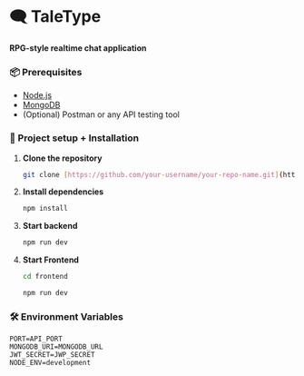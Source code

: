 # 🗨️ TaleType  
**RPG-style realtime chat application**

### 📦 Prerequisites

- [Node.js](https://nodejs.org/)
- [MongoDB](https://www.mongodb.com/)
- (Optional) Postman or any API testing tool
### 🔧 Project setup + Installation

1. **Clone the repository**
   ```bash
   git clone [https://github.com/your-username/your-repo-name.git](https://github.com/Manalabe-Patrick/taletype.git)
   ```
2. **Install dependencies**
   ```bash
   npm install
   ```
3. **Start backend**
   ```bash
   npm run dev
   ```
4. **Start Frontend**
   ```bash
   cd frontend
   ```
   ```bash
   npm run dev
   ```
### 🛠️ Environment Variables
  ```
  PORT=API_PORT
  MONGODB_URI=MONGODB_URL
  JWT_SECRET=JWP_SECRET
  NODE_ENV=development
  ```
